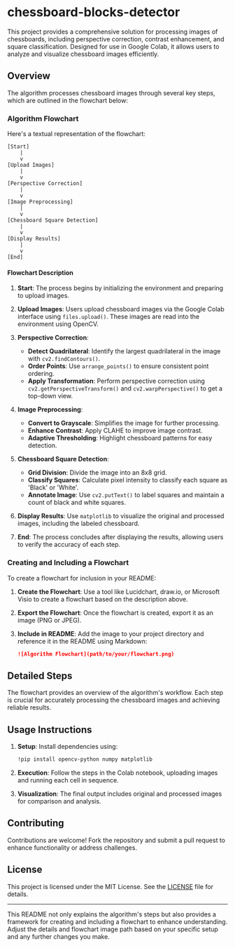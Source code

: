 # chessboard-blocks-detector


This project provides a comprehensive solution for processing images of chessboards, including perspective correction, contrast enhancement, and square classification. Designed for use in Google Colab, it allows users to analyze and visualize chessboard images efficiently.

## Overview

The algorithm processes chessboard images through several key steps, which are outlined in the flowchart below:

### Algorithm Flowchart

Here's a textual representation of the flowchart:

```
[Start]
    |
    v
[Upload Images]
    |
    v
[Perspective Correction]
    |
    v
[Image Preprocessing]
    |
    v
[Chessboard Square Detection]
    |
    v
[Display Results]
    |
    v
[End]
```

#### Flowchart Description

1. **Start**: The process begins by initializing the environment and preparing to upload images.
   
2. **Upload Images**: Users upload chessboard images via the Google Colab interface using `files.upload()`. These images are read into the environment using OpenCV.

3. **Perspective Correction**:
   - **Detect Quadrilateral**: Identify the largest quadrilateral in the image with `cv2.findContours()`.
   - **Order Points**: Use `arrange_points()` to ensure consistent point ordering.
   - **Apply Transformation**: Perform perspective correction using `cv2.getPerspectiveTransform()` and `cv2.warpPerspective()` to get a top-down view.

4. **Image Preprocessing**:
   - **Convert to Grayscale**: Simplifies the image for further processing.
   - **Enhance Contrast**: Apply CLAHE to improve image contrast.
   - **Adaptive Thresholding**: Highlight chessboard patterns for easy detection.

5. **Chessboard Square Detection**:
   - **Grid Division**: Divide the image into an 8x8 grid.
   - **Classify Squares**: Calculate pixel intensity to classify each square as 'Black' or 'White'.
   - **Annotate Image**: Use `cv2.putText()` to label squares and maintain a count of black and white squares.

6. **Display Results**: Use `matplotlib` to visualize the original and processed images, including the labeled chessboard.

7. **End**: The process concludes after displaying the results, allowing users to verify the accuracy of each step.

### Creating and Including a Flowchart

To create a flowchart for inclusion in your README:

1. **Create the Flowchart**: Use a tool like Lucidchart, draw.io, or Microsoft Visio to create a flowchart based on the description above.

2. **Export the Flowchart**: Once the flowchart is created, export it as an image (PNG or JPEG).

3. **Include in README**: Add the image to your project directory and reference it in the README using Markdown:
   ```markdown
   ![Algorithm Flowchart](path/to/your/flowchart.png)
   ```

## Detailed Steps

The flowchart provides an overview of the algorithm's workflow. Each step is crucial for accurately processing the chessboard images and achieving reliable results.

## Usage Instructions

1. **Setup**: Install dependencies using:
   ```bash
   !pip install opencv-python numpy matplotlib
   ```

2. **Execution**: Follow the steps in the Colab notebook, uploading images and running each cell in sequence.

3. **Visualization**: The final output includes original and processed images for comparison and analysis.

## Contributing

Contributions are welcome! Fork the repository and submit a pull request to enhance functionality or address challenges.

## License

This project is licensed under the MIT License. See the [LICENSE](LICENSE) file for details.

---

This README not only explains the algorithm's steps but also provides a framework for creating and including a flowchart to enhance understanding. Adjust the details and flowchart image path based on your specific setup and any further changes you make.
